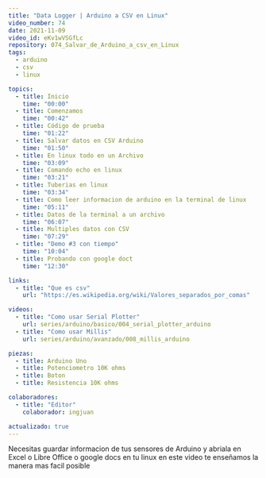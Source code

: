 ```yaml
---
title: "Data Logger | Arduino a CSV en Linux"
video_number: 74
date: 2021-11-09
video_id: eKv1wVSGfLc
repository: 074_Salvar_de_Arduino_a_csv_en_Linux
tags:
  - arduino
  - csv
  - linux

topics:
  - title: Inicio
    time: "00:00"
  - title: Comenzamos
    time: "00:42"
  - title: Código de prueba
    time: "01:22"
  - title: Salvar datos en CSV Arduino
    time: "01:50"
  - title: En linux todo en un Archivo
    time: "03:09"
  - title: Comando echo en linux
    time: "03:21"
  - title: Tuberias en linux
    time: "03:34"
  - title: Como leer informacion de arduino en la terminal de linux
    time: "05:11"
  - title: Datos de la terminal a un archivo
    time: "06:07"
  - title: Multiples datos con CSV
    time: "07:29"
  - title: "Demo #3 con tiempo"
    time: "10:04"
  - title: Probando con google doct
    time: "12:30"

links:
  - title: "Que es csv"
    url: "https://es.wikipedia.org/wiki/Valores_separados_por_comas"

videos:
  - title: "Como usar Serial Plotter"
    url: series/arduino/basico/004_serial_plotter_arduino
  - title: "Como usar Millis"
    url: series/arduino/avanzado/008_millis_arduino

piezas:
  - title: Arduino Uno
  - title: Potenciometro 10K ohms
  - title: Boton
  - title: Resistencia 10K ohms

colaboradores:
  - title: "Editor"
    colaborador: ingjuan

actualizado: true
---
```


Necesitas guardar informacion de tus sensores de Arduino y abriala en Excel o Libre Office o google docs en tu linux en este video te enseñamos la manera mas facil posible
